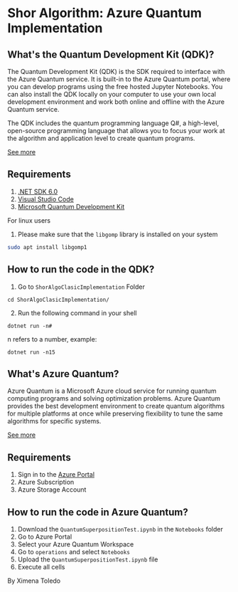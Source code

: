 # Shor Algorithm: Azure Quantum Implementation

## What's the Quantum Development Kit (QDK)?

The Quantum Development Kit (QDK) is the SDK required to interface with the Azure Quantum service. It is built-in to the Azure Quantum portal, where you can develop programs using the free hosted Jupyter Notebooks. You can also install the QDK locally on your computer to use your own local development environment and work both online and offline with the Azure Quantum service. 

The QDK includes the quantum programming language Q#, a high-level, open-source programming language that allows you to focus your work at the algorithm and application level to create quantum programs.

[See more](https://learn.microsoft.com/en-us/azure/quantum/overview-what-is-qsharp-and-qdk)

## Requirements
1. [.NET SDK 6.0](https://dotnet.microsoft.com/en-us/download)
2. [Visual Studio Code](https://code.visualstudio.com/)
3. [Microsoft Quantum Development Kit](https://marketplace.visualstudio.com/items?itemName=quantum.quantum-devkit-vscode)

For linux users
1. Please make sure that the ```libgomp``` library is installed on your system

```bash
sudo apt install libgomp1
```

## How to run the code in the QDK?

1. Go to ```ShorAlgoClasicImplementation``` Folder

```
cd ShorAlgoClasicImplementation/
```
2. Run the following command in your shell

```
dotnet run -n#
```
n refers to a number, example:

```
dotnet run -n15
```

## What's Azure Quantum?

Azure Quantum is a Microsoft Azure cloud service for running quantum computing programs and solving optimization problems. Azure Quantum provides the best development environment to create quantum algorithms for multiple platforms at once while preserving flexibility to tune the same algorithms for specific systems. 

[See more](https://learn.microsoft.com/en-us/azure/quantum/overview-azure-quantum)

## Requirements
1. Sign in to the [Azure Portal](https://portal.azure.com/)
2. Azure Subscription
3. Azure Storage Account
  
## How to run the code in Azure Quantum?
1. Download the ```QuantumSuperpositionTest.ipynb``` in the ```Notebooks``` folder
2. Go to Azure Portal 
3. Select your Azure Quantum Workspace
4. Go to ```operations``` and select ```Notebooks``` 
5. Upload the ```QuantumSuperpositionTest.ipynb``` file
6. Execute all cells


By Ximena Toledo


 